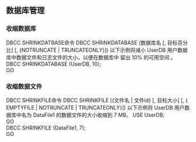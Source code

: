 ## 数据库管理
### 收缩数据库
DBCC SHRINKDATBASE命令
DBCC SHRINKDATABASE (数据库名 [, 目标百分比]
    [, {NOTRUNCATE | TRUNCATEONLY}]) 
以下示例将减小 UserDB 用户数据库中数据文件和日志文件的大小，以便在数据库中  留出 10% 的可用空间  。
DBCC SHRINKDATABASE (UserDB, 10);  
GO




### 收缩数据文件
DBCC SHRINKFILE命令
DBCC SHRINKFILE ({文件名 | 文件id} [, 目标大小]
    [, { EMPTYFILE | NOTRUNCATE | TRUNCATEONLY}])
以下示例将 UserDB 用户数据库中名为 DataFile1 的数据文件的大小收缩到 7 MB。
USE UserDB;  
GO  
DBCC SHRINKFILE (DataFile1, 7);  
GO